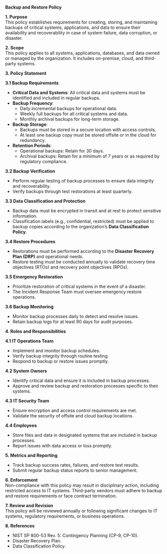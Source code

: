 **Backup and Restore Policy**

**1\. Purpose**  
This policy establishes requirements for creating, storing, and maintaining backups of critical systems, applications, and data to ensure their availability and recoverability in case of system failure, data corruption, or disaster.

**2\. Scope**  
This policy applies to all systems, applications, databases, and data owned or managed by the organization. It includes on-premise, cloud, and third-party systems.

**3\. Policy Statement**

**3.1 Backup Requirements**

- **Critical Data and Systems**: All critical data and systems must be identified and included in regular backups.
- **Backup Frequency**:
  - Daily incremental backups for operational data.
  - Weekly full backups for all critical systems and data.
  - Monthly archival backups for long-term storage.
- **Backup Storage**:
  - Backups must be stored in a secure location with access controls.
  - At least one backup copy must be stored offsite or in the cloud for redundancy.
- **Retention Periods**:
  - Operational backups: Retain for 30 days.
  - Archival backups: Retain for a minimum of 7 years or as required by regulatory compliance.

**3.2 Backup Verification**

- Perform regular testing of backup processes to ensure data integrity and recoverability.
- Verify backups through test restorations at least quarterly.

**3.3 Data Classification and Protection**

- Backup data must be encrypted in transit and at rest to protect sensitive information.
- Classification labels (e.g., confidential, restricted) must be applied to backup copies according to the organization’s **Data Classification Policy**.

**3.4 Restore Procedures**

- Restorations must be performed according to the **Disaster Recovery Plan (DRP)** and operational needs.
- Restore testing must be conducted annually to validate recovery time objectives (RTOs) and recovery point objectives (RPOs).

**3.5 Emergency Restoration**

- Prioritize restoration of critical systems in the event of a disaster.
- The Incident Response Team must oversee emergency restore operations.

**3.6 Backup Monitoring**

- Monitor backup processes daily to detect and resolve issues.
- Retain backup logs for at least 90 days for audit purposes.

**4\. Roles and Responsibilities**

**4.1 IT Operations Team**

- Implement and monitor backup schedules.
- Verify backup integrity through routine testing.
- Respond to backup or restore issues promptly.

**4.2 System Owners**

- Identify critical data and ensure it is included in backup processes.
- Approve and review backup and restoration processes specific to their systems.

**4.3 IT Security Team**

- Ensure encryption and access control requirements are met.
- Validate the security of offsite and cloud backup locations.

**4.4 Employees**

- Store files and data in designated systems that are included in backup processes.
- Report issues with data access or loss promptly.

**5\. Metrics and Reporting**

- Track backup success rates, failures, and restore test results.
- Submit regular backup status reports to senior management.

**6\. Enforcement**  
Non-compliance with this policy may result in disciplinary action, including restricted access to IT systems. Third-party vendors must adhere to backup and restore requirements or face contract termination.

**7\. Review and Revision**  
This policy will be reviewed annually or following significant changes to IT systems, regulatory requirements, or business operations.

**8\. References**

- NIST SP 800-53 Rev. 5: Contingency Planning (CP-9, CP-10).
- Disaster Recovery Plan.
- Data Classification Policy.
